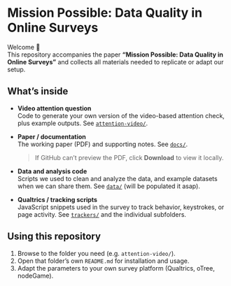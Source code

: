 # Mission Possible: Data Quality in Online Surveys

Welcome 👋  
This repository accompanies the paper **“Mission Possible: Data Quality in Online Surveys”** and collects all materials needed to replicate or adapt our setup.

## What’s inside

- **Video attention question**  
  Code to generate your own version of the video-based attention check, plus example outputs. See [`attention-video/`](attention-video/).

- **Paper / documentation**  
  The working paper (PDF) and supporting notes. See [`docs/`](docs/).  
  > If GitHub can’t preview the PDF, click **Download** to view it locally.

- **Data and analysis code**  
  Scripts we used to clean and analyze the data, and example datasets when we can share them. See [`data/`](data/) (will be populated it asap).

- **Qualtrics / tracking scripts**  
  JavaScript snippets used in the survey to track behavior, keystrokes, or page activity. See [`trackers/`](trackers/) and the individual subfolders.

## Using this repository

1. Browse to the folder you need (e.g. `attention-video/`).
2. Open that folder’s own `README.md` for installation and usage.
3. Adapt the parameters to your own survey platform (Qualtrics, oTree, nodeGame).

